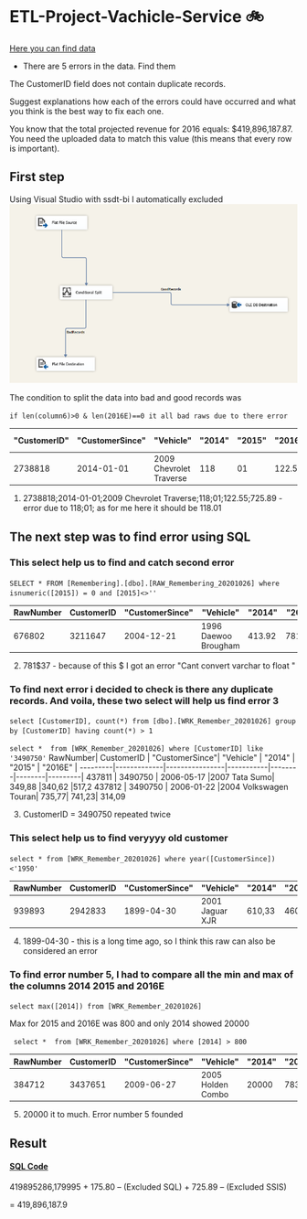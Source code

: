 # ETL-Project-Vachicle-Service  :bike:
[Here you can find data](https://drive.google.com/drive/folders/1GapVeUbtaRsfD8kFoWLpgd22omsdFPUF?usp=sharing)
* There are 5 errors in the data. Find them

The CustomerID field does not contain duplicate records.

Suggest explanations how each of the errors could have occurred 
and what you think is the best way to fix each one.

You know that the total projected revenue for 2016 equals: $419,896,187.87. 
You need the uploaded data to match this value (this means that every row is important).
## First step 

Using Visual Studio with ssdt-bi I automatically excluded  
![](https://github.com/vassylkorzh/ETL-Project-Vachicle-Service/blob/main/img/VisualStudio%20img.PNG)

The condition to split the data into bad and good records was 

`if len(column6)>0 & len(2016E)==0 it all bad raws due to there error `

"CustomerID" | "CustomerSince"| "Vehicle" | "2014" | "2015" | "2016E" | "Column 6"|
-------------|----------------|-----------|--------|--------|---------|-----------|
  2738818    |  2014-01-01    |2009 Chevrolet Traverse|118|01|122.55|725.89

1. 2738818;2014-01-01;2009 Chevrolet Traverse;118;01;122.55;725.89 - error due to 118;01; as for me here it should be 118.01

## The next step was to find error using SQL
### This select help us to find and catch second error

  `SELECT *
  FROM [Remembering].[dbo].[RAW_Remembering_20201026]
  where isnumeric([2015]) = 0 and [2015]<>''`
  
  
RawNumber|  CustomerID | "CustomerSince"| "Vehicle" | "2014" | "2015" | "2016E" |
---------|-------------|----------------|-----------|--------|--------|---------|
676802   |	3211647	   |   2004-12-21	  |1996 Daewoo Brougham|	413.92|	781$37	| 175.80| 	

2. 781$37 - because of this $ I got an error "Cant convert varchar to float "

### To find next error i decided to check is there any duplicate records. And voila, these two select will help us find error 3

  `select [CustomerID], count(*)
	from [dbo].[WRK_Remember_20201026]
	group by [CustomerID]
	having count(*) > 1`
  
  `select * 
	from [WRK_Remember_20201026]
	where [CustomerID] like '3490750'`
  RawNumber|  CustomerID | "CustomerSince"| "Vehicle" | "2014" | "2015" | "2016E" |
  ---------|-------------|----------------|-----------|--------|--------|---------|
  437811   |	3490750    |	2006-05-17    |2007 Tata Sumo|	349,88	|340,62	|517,2
  437812	 |  3490750    |	2006-01-22    |2004 Volkswagen Touran|	735,77|	741,23|	314,09
  
  3. CustomerID = 3490750 repeated twice
### This select help us to find veryyyy old customer 
 
 `select * from [WRK_Remember_20201026]
	where year([CustomerSince])<'1950'`
  
  RawNumber|  CustomerID | "CustomerSince"| "Vehicle" | "2014" | "2015" | "2016E" |
  ---------|-------------|----------------|-----------|--------|--------|---------|
  939893	 |    2942833	 |   1899-04-30   |2001 Jaguar XJR|	610,33|	460,45|156,12|
  
  4. 1899-04-30 - this is a long time ago, so I think this raw can also be considered an error
### To find error number 5, I had to compare all the min and max of the columns 2014 2015 and 2016E 
  
  `select max([2014])
from [WRK_Remember_20201026]`

  Max for 2015 and 2016E was 800 
  and only 2014 showed 20000 
  
` select * 
	from [WRK_Remember_20201026]
	where [2014] > 800`
  
  RawNumber|  CustomerID | "CustomerSince"| "Vehicle" | "2014" | "2015" | "2016E" |
  ---------|-------------|----------------|-----------|--------|--------|---------|
  384712   |	3437651    |	2009-06-27    |	2005 Holden Combo| 20000|	783,96|	122,86
  
  5. 20000 it to much. Error number 5 founded 
  

## Result
#### [SQL Code](https://github.com/vassylkorzh/ETL-Project-Vachicle-Service/blob/main/SQL-Procedure.sql)

419895286,179995 
+ 
175.80 – (Excluded SQL)
+
725.89 – (Excluded SSIS)

= 419,896,187.9
